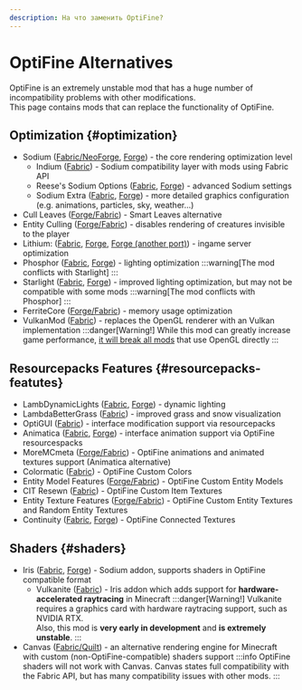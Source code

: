 ```yaml
---
description: На что заменить OptiFine?
---
```

# OptiFine Alternatives
OptiFine is an extremely unstable mod that has a huge number of incompatibility problems with other modifications.  
This page contains mods that can replace the functionality of OptiFine.

## Optimization {#optimization}
* Sodium ([Fabric/NeoForge](https://modrinth.com/mod/sodium), [Forge](https://modrinth.com/mod/embeddium)) - the core rendering optimization level
    * Indium ([Fabric](https://modrinth.com/mod/indium)) - Sodium compatibility layer with mods using Fabric API
    * Reese's Sodium Options ([Fabric](https://modrinth.com/mod/reeses-sodium-options), [Forge](https://modrinth.com/mod/textrues-embeddium-options)) - advanced Sodium settings
    * Sodium Extra ([Fabric](https://modrinth.com/mod/sodium-extra), [Forge](https://modrinth.com/mod/rubidium-extra)) - more detailed graphics configuration (e.g. animations, particles, sky, weather...)
* Cull Leaves ([Forge/Fabric](https://modrinth.com/mod/cull-leaves)) - Smart Leaves alternative
* Entity Culling ([Forge/Fabric](https://modrinth.com/mod/entityculling)) - disables rendering of creatures invisible to the player
* Lithium: ([Fabric](https://modrinth.com/mod/lithium), [Forge](https://modrinth.com/mod/canary), [Forge (another port)](https://modrinth.com/mod/radium)) - ingame server optimization
* Phosphor ([Fabric](https://modrinth.com/mod/phosphor), [Forge](https://modrinth.com/mod/radon)) - lighting optimization
    :::warning[The mod conflicts with Starlight]
    :::
* Starlight ([Fabric](https://modrinth.com/mod/starlight), [Forge](https://modrinth.com/mod/starlight-forge)) - improved lighting optimization, but may not be compatible with some mods
    :::warning[The mod conflicts with Phosphor]
    :::
* FerriteCore ([Forge/Fabric](https://modrinth.com/mod/ferrite-core)) - memory usage optimization
* VulkanMod ([Fabric](https://modrinth.com/mod/vulkanmod)) - replaces the OpenGL renderer with an Vulkan implementation
    :::danger[Warning!]
    While this mod can greatly increase game performance, [it will break all mods](https://github.com/xCollateral/VulkanMod/discussions/226) that use OpenGL directly
    :::

## Resourcepacks Features {#resourcepacks-featutes}
* LambDynamicLights ([Fabric](https://modrinth.com/mod/lambdynamiclights), [Forge](https://www.curseforge.com/minecraft/mc-mods/dynamiclights-reforged)) - dynamic lighting
* LambdaBetterGrass ([Fabric](https://modrinth.com/mod/lambdabettergrass)) - improved grass and snow visualization
* OptiGUI ([Fabric](https://modrinth.com/mod/optigui)) - interface modification support via resourcepacks
* Animatica ([Fabric](https://modrinth.com/mod/animatica), [Forge](https://www.curseforge.com/minecraft/mc-mods/animaticareforged)) - interface animation support via OptiFine resourcespacks
* MoreMCmeta ([Forge/Fabric](https://modrinth.com/mod/moremcmeta)) - OptiFine animations and animated textures support (Animatica alternative)
* Colormatic ([Fabric](https://modrinth.com/mod/colormatic)) - OptiFine Custom Colors
* Entity Model Features ([Forge/Fabric](https://modrinth.com/mod/entity-model-features)) - OptiFine Custom Entity Models
* CIT Resewn ([Fabric](https://modrinth.com/mod/cit-resewn)) - OptiFine Custom Item Textures
* Entity Texture Features ([Forge/Fabric](https://modrinth.com/mod/entitytexturefeatures)) - OptiFine Custom Entity Textures and Random Entity Textures
* Continuity ([Fabric](https://modrinth.com/mod/continuity), [Forge](https://modrinth.com/mod/connectedness)) - OptiFine Connected Textures

## Shaders {#shaders}
* Iris ([Fabric](https://modrinth.com/mod/iris), [Forge](https://modrinth.com/mod/oculus)) - Sodium addon, supports shaders in OptiFine compatible format
    * Vulkanite ([Fabric](https://modrinth.com/mod/vulkanite-mod)) - Iris addon which adds support for **hardware-accelerated raytracing** in Minecraft
        :::danger[Warning!]
        Vulkanite requires a graphics card with hardware raytracing support, such as NVIDIA RTX.  
        Also, this mod is **very early in development** and **is extremely unstable**.
        :::
* Canvas ([Fabric/Quilt](https://modrinth.com/mod/canvas)) - an alternative rendering engine for Minecraft with custom (non-OptiFine-compatible) shaders support
    :::info
    OptiFine shaders will not work with Canvas. Canvas states full compatibility with the Fabric API, but has many compatibility issues with other mods.
    :::
